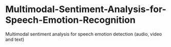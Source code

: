 # Multimodal-Sentiment-Analysis-for-Speech-Emotion-Recognition
Multimodal sentiment analysis for speech emotion detection (audio, video and text)
